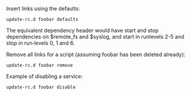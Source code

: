 Insert links using the defaults:
```
update-rc.d foobar defaults
```
The equivalent dependency header would have start and stop dependencies on $remote_fs and $syslog, and start in runlevels 2-5 and stop in  run‐levels 0, 1 and 6.

Remove  all  links  for  a script (assuming foobar has been deleted already):
```
update-rc.d foobar remove
```
Example of disabling a service:
```
update-rc.d foobar disable
```
